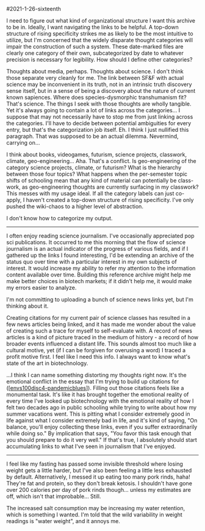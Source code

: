 #2021-1-26-sixteenth

I need to figure out what kind of organizational structure I want this archive to be in.  Ideally, I want navigating the links to be helpful.  A top-down structure of rising specificity strikes me as likely to be the most intuitive to utilize, but I'm concerned that the widely disparate thought categories will impair the construction of such a system.  These date-marked files are clearly one category of their own, subcategorized by date to whatever precision is necessary for legibility.  How should I define other categories?

Thoughts about media, perhaps.  Thoughts about science.  I don't think those separate very cleanly for me.  The link between SF&F with actual science may be inconvenient in its truth, not in an intrinsic truth discovery sense itself, but in a sense of being a discovery about the nature of current known sapiences.  Where does species-dysmorphic transhumanism fit?  That's science.  The things I seek with those thoughts are wholly tangible.  Yet it's always going to contain a lot of links across the categories...  I suppose that may not necessarily have to stop me from just linking across the categories.  I'll have to decide between potential ambiguities for every entry, but that's the categorization job itself.  Eh.  I think I just nullified this paragraph.  That was supposed to be an actual dilemma.  Nevermind, carrying on...

I think about books, videogames, futurism, science projects, classwork, climate, geo-engineering...  Aha.  That's a conflict.  Is geo-engineering of the category science projects, climate, or futurism?  What is the hierarchy between those four topics?  What happens when the per-semester topic shifts of schooling mean that any kind of material can potentially be class-work, as geo-engineering thoughts are currently surfacing in my classwork?  This messes with my usage ideal.  If all the category labels can just co-apply, I haven't created a top-down structure of rising specificity.  I've only pushed the wiki-chaos to a higher level of abstraction.

I don't know how to categorize my output.

---
I often enjoy reading science journalism.  I've occasionally appreciated pop sci publications.  It occurred to me this morning that the flow of science journalism is an actual indicator of the progress of various fields, and if I gathered up the links I found interesting, I'd be extending an archive of the status quo over time with a particular interest in my own subjects of interest.  It would increase my ability to refer my attention to the information content available over time.  Building this reference archive might help me make better choices in biotech markets; if it didn't help me, it would make my errors easier to analyze.

I'm not committing to uploading a bunch of science news links yet, but I'm thinking about it.

Creating citations for my current pair of science classes has resulted in a few news articles being linked, and it has made me wonder about the value of creating such a trace for myself to self-evaluate with.  A record of news articles is a kind of picture traced in the medium of history - a record of how broader events influenced a distant life.  This sounds almost too much like a cultural motive, yet (if I can be forgiven for overusing a word) I traced a profit motive first.  I feel like I need this info.  I always want to know what's state of the art in biotechnology.

...I think I can name something distorting my thoughts right now.  It's the emotional conflict in the essay that I'm trying to build up citations for ([[envs100disc4-pandemicblues]]).  Filling out those citations feels like a monumental task.  It's like it has brought together the emotional reality of every time I've looked up biotechnology with the emotional reality of how I felt two decades ago in public schooling while trying to write about how my summer vacations went.  This is pitting what I consider extremely good in life against what I consider extremely bad in life, and it's kind of saying, "On balance, you'll enjoy collecting these links, even if you suffer extraordinarily while doing so."  By implication that says, "You favor this task enough that you should prepare to do it very well."  If that's true, I absolutely should start accumulating links to what I've seen in journalism that I've enjoyed.

---
I feel like my fasting has passed some invisible threshold where losing weight gets a little harder, but I've also been feeling a little less exhausted by default.  Alternatively, I messed it up eating too many pork rinds, haha!  They're fat and protein, so they don't break ketosis.  I shouldn't have gone over 200 calories per day of pork rinds though... unless my estimates are off, which isn't that improbable...  Still.

The increased salt consumption may be increasing my water retention, which is something I wanted.  I'm told that the wild variability in weight readings is "water weight", and it annoys me.

[//begin]: # "Autogenerated link references for markdown compatibility"
[envs100disc4-pandemicblues]: envs100disc4-pandemicblues "Envs100disc4 PandemicBlues"
[//end]: # "Autogenerated link references"